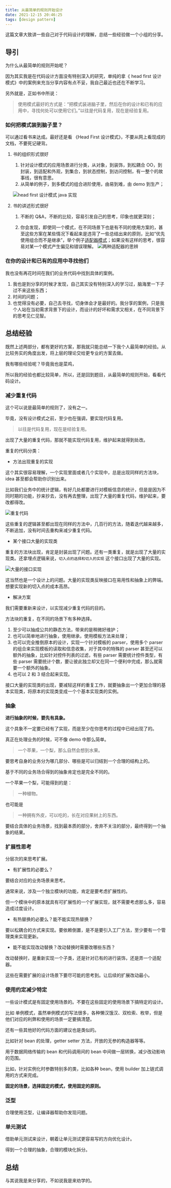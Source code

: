 ```yaml
---
title: 从最简单的规则开始设计
date: 2021-12-15 20:46:25
tags: [design pattern]
---
```


这篇文章大致讲一些自己对于代码设计的理解，总结一些经验做一个小组的分享。

<!-- more -->

## 导引

为什么从最简单的规则开始呢？

因为其实我是在代码设计方面没有特别深入的研究，单纯的拿《 head first 设计模式》中的案例来充当分享内容有点不妥，我自己最近也还在不断学习。

另外就是，正如书中所说：

> 使用模式最好的方式是：“把模式装进脑子里，然后在你的设计和已有的应用中，寻找何处可以使用它们。”以往是代码复用，现在是经验复用。

### 如何把模式装到脑子里？

可以通过看书来达成。最好还是看 《Head First 设计模式》，不要从网上看现成的文档，不要死记硬背。

1. 书的组织形式很好

   1. 针对设计模式的应用场景进行分类，从对象，到装饰，到松耦合 OO，到封装，到适配和外观，到集合，到状态控制，到访问控制，有一整个的故事线，很有意思。
   2. 从简单的例子，到多模式的组合进阶使用，由易到难，由 demo 到生产；

   ![head first 设计模式 java 实现](https://cdn.jsdelivr.net/gh/yaohwu/link-image/static/F97LMr.png)

1. 书的讲述形式很好

   1. 不断的 Q&A，不断的比较，容易引发自己的思考，印象也就更深刻；

   2. 你会发现，即使同一个模式，在不同场景下也是有不同的使用方案的，甚至这些方案在某些情况下看起来是违背了一些总结出来的原则，比如“优先使用组合而不是继承”，举个例子[适配器模式](https://notes.yaohwu.xyz/2019/09/25/software-design/#%E9%80%82%E9%85%8D%E5%99%A8%E6%A8%A1%E5%BC%8F-Adapter-Pattern)；如果没有这样的思考，很容易对某一个模式产生偏见和错误理解。
      ![两种适配器的思辨](https://cdn.jsdelivr.net/gh/yaohwu/link-image/static/OoZCjB.png)

### 在你的设计和已有的应用中寻找他们

我也没有再花时间在我们的业务代码中找到具体的案例。

1. 我也是到分享的时候才发现，自己其实没有特别深入的学习过，脑海里一下子过不来这些东西；
2. 时间的问题；
3. 也觉得没有必要，自己去寻找，切身体会才是最好的。我分享的案例，只是我个人站在当初需求背景下的设计，而设计的好坏和需求又相关，在不同背景下的思考见仁见智。

## 总结经验

既然上述两部分，都有更好的方案，那我就只能总结一下我个人最简单的经验。从比较务实的角度出发，将上层的理论交给更专业的方案去做。

我有哪些经验呢？毕竟我也是菜鸡，

所以我的经验也都比较简单，所以，还是回到题目，从最简单的规则开始，看看代码设计。

### 减少重复代码

这个可以说是最简单的规则了，没有之一。

毕竟，没有设计模式之前，至少也在强调，要实现代码复用。

> 以往是代码复用，现在是经验复用。

出现了大量的重复代码，那就不能实现代码复用，维护起来就得到处改。

重复的代码分类：

* 方法出现重复的实现

这个其实很容易理解，一个实现里面或者几个实现中，总是出现同样的方法块，idea 甚至都会帮助你识别出来。

比如我们业务中的统计逻辑，有好几处都要进行对模板信息的统计，但是是因为不同时期的功能，抄来抄去，没有再去整理，出现了大量的重复代码，维护起来，要改都得改。

![重复代码](https://cdn.jsdelivr.net/gh/yaohwu/link-image/static/6NkWaT.png)

这些重复的逻辑甚至都出现在同样的方法中，几百行的方法，随着迭代越来越多，不断追加，没有时间去重构来减少重复代码。

* 某个接口大量的实现类

重复的方法块出现，肯定是封装出现了问题。还有一类重复，就是出现了大量的实现类。还拿埋点逻辑来说，`切入点的选择和切入的实现` 这个接口出现了大量的实现。

![大量的接口实现](https://cdn.jsdelivr.net/gh/yaohwu/link-image/static/iIDlKN.png)

这当然也是一个设计上的问题。大量的实现类反映接口在易用性和抽象上的弊端。想要实现新的切入点的成本高昂。

* 解决方案

我们需要重新来设计，以实现减少重复代码的目的。

方法块的重复，在不同的场景下有多种选择。

1. 至少可以抽成公共的静态方法，带来的是稍微好维护；
2. 也可以简单地进行抽象，使用继承，使用模板方法来处理；
3. 也可以完全推倒原本的设计，实现一个针对模板的 parser，使用多个 parser 的组合来实现模板的读取和信息收集，对于其中的特殊的 parser 甚至还可以额外的抽象，比如针对控件列表的过滤，有些 parser 需要统计控件类型，有些 parser 需要统计个数，要让彼此独立却又在同一个便利中完成，那么就需要一个额外的抽象。
4. 也可以 2 和 3 结合起来实现。

接口大量的实现类的出现，要减轻这样的重复工作，就要抽象出一个更加合理的基本实现类，将原本的实现类变成一个个基本实现类的实例。

### 抽象

**进行抽象的时候，要先有具象。**

这个具象不一定要已经有了实现，而是至少在你思考的过程中已经出现了的。

真正在处理业务的时候，可不像 demo 中那么简单。

> 一个苹果，一个梨，那么自然会想到水果。

要思考自身的业务分为哪几部分、哪些是可以归结到一个合理的结构上的。

基于不同的业务场合得到的抽象肯定也是完全不同的。

一个苹果一个梨，可能得到的是：

> 一种植物。

也可能是

> 一种拥有外皮，可以吃的，长在对应果树上的东西。

要结合具体的业务场景，找到最本质的部分，舍弃不关注的部分，最终得到一个抽象的结果。

### 扩展性思考

分层次的来思考扩展。

* 有扩展性的必要么？

要结合对应的业务场景来思考。

通常来说，涉及一个独立模块的功能，肯定是要考虑扩展性的。

但一个模块中的原本就具有可扩展性的一个扩展实现，就不需要考虑那么多，容易造成过度设计。

* 有热替换的必要么？能不能实现热替换？

要以松耦合的方式来实现。要依赖倒置，是不是要引入工厂方法，至少要有一个管理类来实现更新。

* 能不能实现改动替换？改动替换时需要改哪些东西？

改动替换时，是重新实现一个子类，还是针对已有的进行装饰，还是弄一个适配器。

这些在需要扩展的设计场景下要尽可能的思考到。让后续的扩展改动最小。

### 使用约定减少特定

一些设计模式是有固定使用场景的。不要在这些固定的使用场景下搞特定的设计。

比如 单例模式，虽然单例模式的写法很多，各种懒汉饿汉、双检索、枚举，但是他们对应的利弊和使用的场景一定要搞清楚。

还有一些其他好的代码方面的建议也是类似的。

比如针对 bean 的处理，getter setter 方法，开放的无参的构造器等等。

用于数据网络传输的 bean 和代码调用间的 bean 中间做一层转换，减少改动影响的范围。

比如，针对实例化时参数特别多的类，比如各种 bean，使用 builder 加上链式调用的方式来完成。

**固定的场景，选择固定的模式，使用固定的原则。**

### 泛型

合理使用泛型，让编译器帮助你发现问题。

### 单元测试

借助单元测试来设计，朝着让单元测试更容易写的方向优化设计。

得到一个合理的抽象，合理的模块化拆分。

## 总结

与其说我是来分享的，不如说我是来劝学的。
